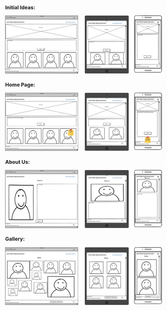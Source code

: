 ### Initial Ideas:
![Initial Ideas](assets/wireframes/initial-ideas.png)

### Home Page:
![Home Page](assets/wireframes/home-pagev2.png)

### About Us:
![About Us](assets/wireframes/about-us.png)

### Gallery:
![Gallery](assets/wireframes/gallery.png)
